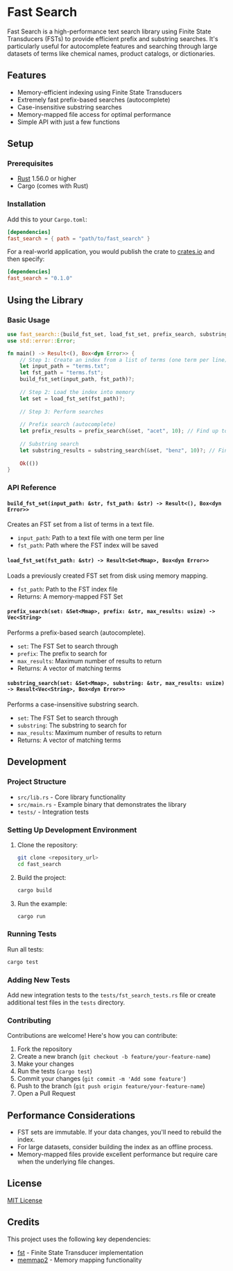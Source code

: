 # Fast Search

Fast Search is a high-performance text search library using Finite State Transducers (FSTs) to provide efficient prefix and substring searches. It's particularly useful for autocomplete features and searching through large datasets of terms like chemical names, product catalogs, or dictionaries.

## Features

- Memory-efficient indexing using Finite State Transducers
- Extremely fast prefix-based searches (autocomplete)
- Case-insensitive substring searches
- Memory-mapped file access for optimal performance
- Simple API with just a few functions

## Setup

### Prerequisites

- [Rust](https://www.rust-lang.org/tools/install) 1.56.0 or higher
- Cargo (comes with Rust)

### Installation

Add this to your `Cargo.toml`:

```toml
[dependencies]
fast_search = { path = "path/to/fast_search" }
```

For a real-world application, you would publish the crate to [crates.io](https://crates.io/) and then specify:

```toml
[dependencies]
fast_search = "0.1.0"
```

## Using the Library

### Basic Usage

```rust
use fast_search::{build_fst_set, load_fst_set, prefix_search, substring_search};
use std::error::Error;

fn main() -> Result<(), Box<dyn Error>> {
    // Step 1: Create an index from a list of terms (one term per line)
    let input_path = "terms.txt";
    let fst_path = "terms.fst";
    build_fst_set(input_path, fst_path)?;
    
    // Step 2: Load the index into memory
    let set = load_fst_set(fst_path)?;
    
    // Step 3: Perform searches
    
    // Prefix search (autocomplete)
    let prefix_results = prefix_search(&set, "acet", 10); // Find up to 10 terms starting with "acet"
    
    // Substring search
    let substring_results = substring_search(&set, "benz", 10)?; // Find up to 10 terms containing "benz"
    
    Ok(())
}
```

### API Reference

#### `build_fst_set(input_path: &str, fst_path: &str) -> Result<(), Box<dyn Error>>`

Creates an FST set from a list of terms in a text file.

- `input_path`: Path to a text file with one term per line
- `fst_path`: Path where the FST index will be saved

#### `load_fst_set(fst_path: &str) -> Result<Set<Mmap>, Box<dyn Error>>`

Loads a previously created FST set from disk using memory mapping.

- `fst_path`: Path to the FST index file
- Returns: A memory-mapped FST Set

#### `prefix_search(set: &Set<Mmap>, prefix: &str, max_results: usize) -> Vec<String>`

Performs a prefix-based search (autocomplete).

- `set`: The FST Set to search through
- `prefix`: The prefix to search for
- `max_results`: Maximum number of results to return
- Returns: A vector of matching terms

#### `substring_search(set: &Set<Mmap>, substring: &str, max_results: usize) -> Result<Vec<String>, Box<dyn Error>>`

Performs a case-insensitive substring search.

- `set`: The FST Set to search through
- `substring`: The substring to search for
- `max_results`: Maximum number of results to return
- Returns: A vector of matching terms

## Development

### Project Structure

- `src/lib.rs` - Core library functionality
- `src/main.rs` - Example binary that demonstrates the library
- `tests/` - Integration tests

### Setting Up Development Environment

1. Clone the repository:
   ```bash
   git clone <repository_url>
   cd fast_search
   ```

2. Build the project:
   ```bash
   cargo build
   ```

3. Run the example:
   ```bash
   cargo run
   ```

### Running Tests

Run all tests:
```bash
cargo test
```

### Adding New Tests

Add new integration tests to the `tests/fst_search_tests.rs` file or create additional test files in the `tests` directory.

### Contributing

Contributions are welcome! Here's how you can contribute:

1. Fork the repository
2. Create a new branch (`git checkout -b feature/your-feature-name`)
3. Make your changes
4. Run the tests (`cargo test`)
5. Commit your changes (`git commit -m 'Add some feature'`)
6. Push to the branch (`git push origin feature/your-feature-name`)
7. Open a Pull Request

## Performance Considerations

- FST sets are immutable. If your data changes, you'll need to rebuild the index.
- For large datasets, consider building the index as an offline process.
- Memory-mapped files provide excellent performance but require care when the underlying file changes.

## License

[MIT License](LICENSE)

## Credits

This project uses the following key dependencies:
- [fst](https://crates.io/crates/fst) - Finite State Transducer implementation
- [memmap2](https://crates.io/crates/memmap2) - Memory mapping functionality